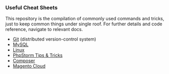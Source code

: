 ### Useful Cheat Sheets

This repository is the compilation of commonly used commands and tricks, just to keep common things under single roof. For further details and code reference, navigate to relevant docs.

* [Git][5] (distributed version-control system)
* [MySQL][6]
* [Linux][7]
* [PhpStorm Tips & Tricks][2]
* [Composer][3]
* [Magento Cloud][4]

[2]: ./phpstorm.md
[3]: ./composer.md
[4]: ./magento-cloud.md
[5]: ./git.md
[6]: ./mysql.md
[7]: ./linux/linux.md




